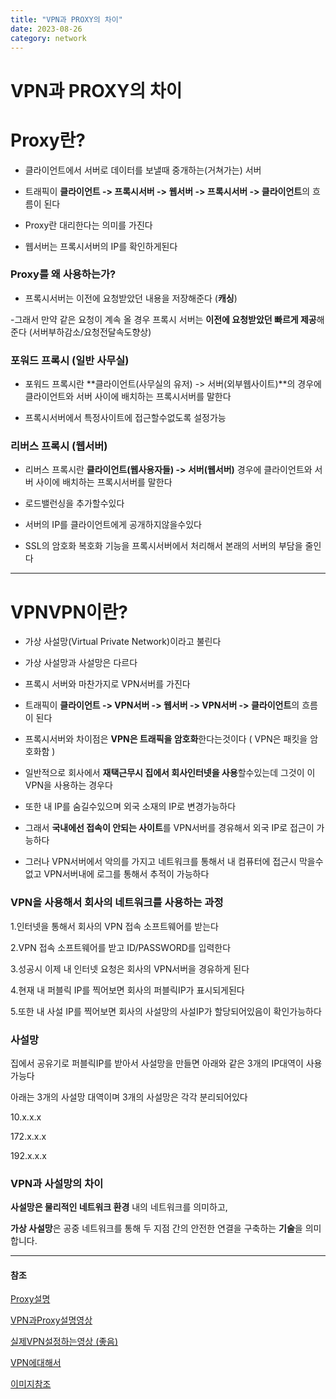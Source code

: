 ```yaml
---
title: "VPN과 PROXY의 차이"
date: 2023-08-26
category: network
---
```


# VPN과 PROXY의 차이

# Proxy란?

- 클라이언트에서 서버로 데이터를 보낼때 중개하는(거쳐가는) 서버

- 트래픽이 **클라이언트 -> 프록시서버 -> 웹서버 -> 프록시서버 -> 클라이언트**의 흐름이 된다

- Proxy란 대리한다는 의미를 가진다

- 웹서버는 프록시서버의 IP를 확인하게된다

### Proxy를 왜 사용하는가?

- 프록시서버는 이전에 요청받았던 내용을 저장해준다 (**캐싱**)

-그래서 만약 같은 요청이 계속 올 경우 프록시 서버는 **이전에 요청받았던 빠르게 제공**해준다 (서버부하감소/요청전달속도향상)

### 포워드 프록시 (일반 사무실)

- 포워드 프록시란 **클라이언트(사무실의 유저) -> 서버(외부웹사이트)**의 경우에 클라이언트와 서버 사이에 배치하는 프록시서버를 말한다

- 프록시서버에서 특정사이트에 접근할수없도록 설정가능

### 리버스 프록시 (웹서버)

- 리버스 프록시란 **클라이언트(웹사용자들) -> 서버(웹서버)** 경우에 클라이언트와 서버 사이에 배치하는 프록시서버를 말한다

- 로드밸런싱을 추가할수있다

- 서버의 IP를 클라이언트에게 공개하지않을수있다

- SSL의 암호화 복호화 기능을 프록시서버에서 처리해서 본래의 서버의 부담을 줄인다

---

# VPNVPN이란?

- 가상 사설망(Virtual Private Network)이라고 불린다

- 가상 사설망과 사설망은 다르다

- 프록시 서버와 마찬가지로 VPN서버를 가진다

- 트래픽이 **클라이언트 -> VPN서버 -> 웹서버 -> VPN서버 -> 클라이언트**의 흐름이 된다

- 프록시서버와 차이점은 **VPN은 트래픽을 암호화**한다는것이다 ( VPN은 패킷을 암호화함 )

- 일반적으로 회사에서 **재택근무시 집에서 회사인터넷을 사용**할수있는데 그것이 이 VPN을 사용하는 경우다

- 또한 내 IP를 숨길수있으며 외국 소재의 IP로 변경가능하다

- 그래서 **국내에선 접속이 안되는 사이트**를 VPN서버를 경유해서 외국 IP로 접근이 가능하다

- 그러나 VPN서버에서 악의를 가지고 네트워크를 통해서 내 컴퓨터에 접근시 막을수없고 VPN서버내에 로그를 통해서 추적이 가능하다

### VPN을 사용해서 회사의 네트워크를 사용하는 과정

1.인터넷을 통해서 회사의 VPN 접속 소프트웨어를 받는다

2.VPN 접속 소프트웨어를 받고 ID/PASSWORD를 입력한다

3.성공시 이제 내 인터넷 요청은 회사의 VPN서버을 경유하게 된다

4.현재 내 퍼블릭 IP를 찍어보면 회사의 퍼블릭IP가 표시되게된다

5.또한 내 사설 IP를 찍어보면 회사의 사설망의 사설IP가 할당되어있음이 확인가능하다

### 사설망

집에서 공유기로 퍼블릭IP를 받아서 사설망을 만들면 아래와 같은 3개의 IP대역이 사용가능다

아래는 3개의 사설망 대역이며 3개의 사설망은 각각 분리되어있다

10.x.x.x

172.x.x.x

192.x.x.x

### VPN과 사설망의 차이

**사설망은 물리적인 네트워크 환경** 내의 네트워크를 의미하고,

**가상 사설망**은 공중 네트워크를 통해 두 지점 간의 안전한 연결을 구축하는 **기술**을 의미합니다.

---

#### 참조

[Proxy설명](https://inpa.tistory.com/entry/NETWORK-%F0%9F%93%A1-Reverse-Proxy-Forward-Proxy-%EC%A0%95%EC%9D%98-%EC%B0%A8%EC%9D%B4-%EC%A0%95%EB%A6%AC)

[VPN과Proxy설명영상](https://www.youtube.com/watch?v=hjRQzHeirw8)

[실제VPN설정하는영상 (좋음)](https://www.youtube.com/watch?v=nFYK7y1-Y_o)

[VPN에대해서](https://ja-gamma.tistory.com/entry/VPN-%EA%B0%9C%EB%85%90%EA%B3%BC-2%EA%B0%80%EC%A7%80-%EB%B0%A9%EC%8B%9D-%EC%89%BD%EA%B3%A0-%EA%B0%84%EB%8B%A8%ED%95%98%EA%B2%8C-%EC%84%A4%EB%AA%85%EB%93%A3%EA%B3%A0-%EC%9D%B4%ED%95%B4%ED%95%98%EA%B8%B0)

[이미지참조](https://ipwithease.com/vpn-vs-proxy/)
